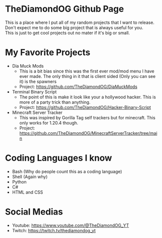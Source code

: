 # TheDiamondOG Github Page

This is a place where I put all of my random projects that I want to release.\
Don't expect me to do some big project that is always useful for you.\
This is just to get cool projects out no mater if it's big or small.

# My Favorite Projects
- Dia Muck Mods
  - This is a bit bias since this was the first ever mod/mod menu I have ever made. The only thing in it that is client sided (Only you can see it) is the spawners
  - Project: https://github.com/TheDiamondOG/DiaMuckMods
- Terminal Binary Script
  - The point of this is make it look like your a hollywood hacker. This is more of a party trick than anything.
  - Project: https://github.com/TheDiamondOG/Hacker-Binary-Script
- Minecraft Server Tracker
  - This was inspired by Gorilla Tag self trackers but for minecraft. This only works for 1.20.4 though.
  - Project: https://github.com/TheDiamondOG/MinecraftServerTracker/tree/main
 
# Coding Languages I know
- Bash (Why do people count this as a coding language)
- Shell (Again why)
- Python
- C#
- HTML and CSS

# Social Medias
- Youtube: https://www.youtube.com/@TheDiamondOG_YT
- Twitch: https://twitch.tv/thediamondog_yt
